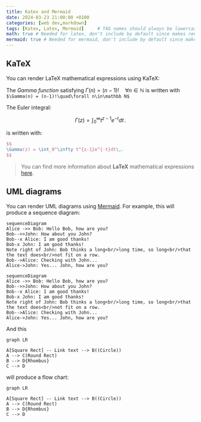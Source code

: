```yaml
---
title: Katex and Mermaid
date: 2024-03-23 21:00:00 +0100
categories: [web dev,markdown]
tags: [Katex, Latex, Mermaid]     # TAG names should always be lowercase
math: true # Needed for latex, don't include by default since makes rendering a bit slower
mermaid: true # Needed for mermaid, don't include by default since make rendering a bit slower
---
```

## KaTeX
You can render LaTeX mathematical expressions using KaTeX:

The *Gamma function* satisfying $\Gamma(n) = (n-1)!\quad\forall n\in\mathbb N$ is written with   `$\Gamma(n) = (n-1)!\quad\forall n\in\mathbb N$`

The Euler integral:

$$
\Gamma(z) = \int_0^\infty t^{z-1}e^{-t}dt\,.
$$

is written with:

```latex
$$
\Gamma(z) = \int_0^\infty t^{z-1}e^{-t}dt\,.
$$
```


> You can find more information about **LaTeX** mathematical expressions [here](https://meta.math.stackexchange.com/questions/5020/mathjax-basic-tutorial-and-quick-reference).

## UML diagrams

You can render UML diagrams using [Mermaid](https://mermaidjs.github.io/). For example, this will produce a sequence diagram:

```
sequenceDiagram
Alice ->> Bob: Hello Bob, how are you?
Bob-->>John: How about you John?
Bob--x Alice: I am good thanks!
Bob-x John: I am good thanks!
Note right of John: Bob thinks a long<br/>long time, so long<br/>that the text does<br/>not fit on a row.
Bob-->Alice: Checking with John...
Alice->John: Yes... John, how are you?
```

```mermaid
sequenceDiagram
Alice ->> Bob: Hello Bob, how are you?
Bob-->>John: How about you John?
Bob--x Alice: I am good thanks!
Bob-x John: I am good thanks!
Note right of John: Bob thinks a long<br/>long time, so long<br/>that the text does<br/>not fit on a row.
Bob-->Alice: Checking with John...
Alice->John: Yes... John, how are you?
```

And this

```
graph LR

A[Square Rect] -- Link text --> B((Circle))
A --> C(Round Rect)
B --> D{Rhombus}
C --> D
```

 will produce a flow chart:

```mermaid
graph LR

A[Square Rect] -- Link text --> B((Circle))
A --> C(Round Rect)
B --> D{Rhombus}
C --> D
```
